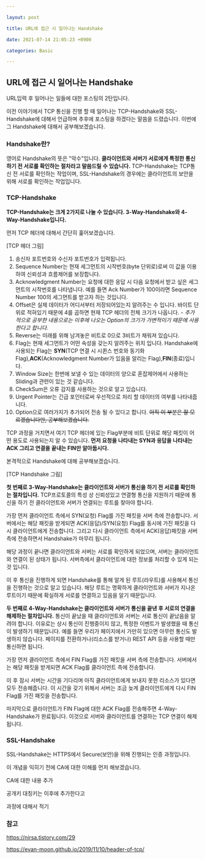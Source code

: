 ```yaml
---

layout: post

title: URL에 접근 시 일어나는 Handshake

date: 2021-07-14 21:05:23 +0900

categories: Basic

---
```


URL에 접근 시 일어나는 Handshake
---

URL입력 후 일어나는 일들에 대한 포스팅의 2탄입니다.

이전 이야기에서 TCP 통신을 진행 할 때 일어나는 TCP-Handshake와 SSL-Handshake에 대해서 언급하며 추후에 포스팅을 하겠다는 말씀을 드렸습니다. 이번에 그 Handshake에 대해서 공부해보겠습니다.

### Handshake란?

영어로 Handshake의 뜻은 "악수"입니다. **클라이언트와 서버가 서로에게 특정한 통신하기 전 서로를 확인하는 절차라고 말씀드릴 수 있습니다.** TCP-Handshake는 TCP통신 전 서로를 확인하는 작업이며, SSL-Handshake의 경우에는 클라이언트의 보안을 위해 서로를 확인하는 작업입니다.

### TCP-Handshake

**TCP-Handshake는 크게 2가지로 나눌 수 있습니다. 3-Way-Handshake와 4-Way-Handshake입니다.**

먼저 TCP 헤더에 대해서 간단히 훑어보겠습니다.

[TCP 헤더 그림]

1. 송신자 포트번호와 수신자 포트번호가 입력됩니다.
2. Sequence Number는 현재 세그먼트의 시작번호(byte 단위로)로써 이 값을 이용하여 신뢰성과 흐름제어를 보장합니다.
3. Acknowledgment Number는 요청에 대한 응답 시 다음 요청에서 받고 싶은 세그먼트의 시작번호를 나타냅니다. 예를 들면 Ack Number가 100이라면 Sequence Number 100의 세그먼트를 받고자 하는 것입니다.
4. Offset은 실제 데이터가 어디서부터 저장되어있는지 알려주는 수 입니다. 바이트 단위로 적혀있기 때문에 4를 곱하면 현재 TCP 헤더의 전체 크기가 나옵니다. *- 추가적으로 공부한 내용으로는 이후에 나오는 Option의 크기가 가변적이기 때문에 사용한다고 합니다.*
5. Reverse는 미래를 위해 남겨놓은 비트로 0으로 3비트가 채워져 있습니다.
6. Flag는 현재 세그먼트가 어떤 속성을 갖는지 알려주는 위치 입니다. Handshake에 사용되는 Flag는 **SYN**(TCP 연결 시 시퀸스 번호와 동기화 Flag),**ACK**(Acknowledgment Number가 있음을 알리는 Flag),**FIN**(종료)입니다.
7. Window Size는 한번에 보낼 수 있는 데이터의 양으로 혼잡제어에서 사용하는 Sliding과 관련이 있는 것 같습니다.
8. CheckSum은 오류 감지를 사용하는 것으로 알고 있습니다.
9. Urgent Pointer는 긴급 포인터로써 우선적으로 처리 할 데이터의 여부를 나타내줍니다.
10. Option으로 여러가지가 추가되어 전송 될 수 있다고 합니다. ~~아직 이 부분은 잘 모르겠습니다만, 공부해보겠습니다.~~


TCP 과정을 거치면서 여기 TCP 헤더에 있는 Flag부분에 비트 단위로 해당 패킷이 어떤 용도로 사용되는지 알 수 있습니다. **먼저 요청을 나타내는 SYN과 응답을 나타내는 ACK 그리고 연결을 끝내는 FIN만 알아둡시다.**

본격적으로 Handshake에 대해 공부해보겠습니다.

[TCP Handshake 그림]

**첫 번째로 3-Way-Handshake는 클라이언트와 서버가 통신을 하기 전 서로를 확인하는 절차입니다.** TCP프로토콜의 특성 상 신뢰성있고 연결형 통신을 지원하기 때문에 통신을 하기 전 클라이언트와 서버가 연결되는 루트를 찾아야 합니다.

가장 먼저 클라이언트 측에서 SYN(요청) Flag를 가진 패킷을 서버 측에 전송합니다. 서버에서는 해당 패킷을 받게되면 ACK(응답)/SYN(요청) Flag를 동시에 가진 패킷을 다시 클라이언트에게 전송합니다. 그리고 다시 클라이언트 측에서 ACK(응답)패킷을 서버측에 전송하면서 Handshake가 마무리 됩니다.

해당 과정이 끝나면 클라이언트와 서버는 서로를 확인하게 되었으며, 서버는 클라이언트와 연결이 된 상태가 됩니다. 서버측에서 클라이언트에 대한 정보를 처리할 수 있게 되는 것 입니다.

이 후 통신을 진행하게 되면 Handshake를 통해 알게 된 루트(라우트)를 사용해서 통신을 진행하는 것으로 알고 있습니다. 해당 루트는 명확하게 클라이언트와 서버가 지나온 루트이기 때문에 확실하게 서로를 연결하고 있음을 알기 때문입니다.

**두 번째로 4-Way-Handshake는 클라이언트와 서버가 통신을 끝낸 후 서로의 연결을 해제하는 절차입니다.** 통신이 끝났을 때 클라이언트와 서버는 서로 통신이 끝났음을 알려야 합니다. 이유로는 상시 통신이 진행중이지 않고, 특정한 이벤트가 발생했을 때 통신이 발생하기 때문입니다. 예를 들면 우리가 페이지에서 가만히 있으면 아무런 통신도 발생하지 않습니다. 페이지를 전환하거나(리소스를 받거나) REST API 등을 사용할 때만 통신하면 됩니다.

가장 먼저 클라이언트 측에서 FIN Flag를 가진 패킷을 서버 측에 전송합니다. 서버에서는 해당 패킷을 받게되면 ACK Flag를 클라이언트 측에 전송합니다.

이 후 잠시 서버는 시간을 기다리며 아직 클라이언트에게 보내지 못한 리소스가 있다면 모두 전송해줍니다. 이 시간을 갖기 위해서 서버는 조금 늦게 클라이언트에게 다시 FIN Flag를 가진 패킷을 전송합니다.

마지막으로 클라이언트가 FIN Flag에 대한 ACK Flag를 전송해주면 4-Way-Handshake가 완료됩니다. 이것으로 서버와 클라이언트를 연결하는 TCP 연결이 해제됩니다.

### SSL-Handshake

SSL-Handshake는 HTTPS에서 Secure(보안)을 위해 진행되는 인증 과정입니다.

이 개념을 익히기 전에 CA에 대한 이해를 먼저 해보겠습니다.

CA에 대한 내용 추가

공개키 대칭키는 이후에 추가한다고

과정에 대해서 적기

### 참고

<https://nirsa.tistory.com/29>

<https://evan-moon.github.io/2019/11/10/header-of-tcp/>
